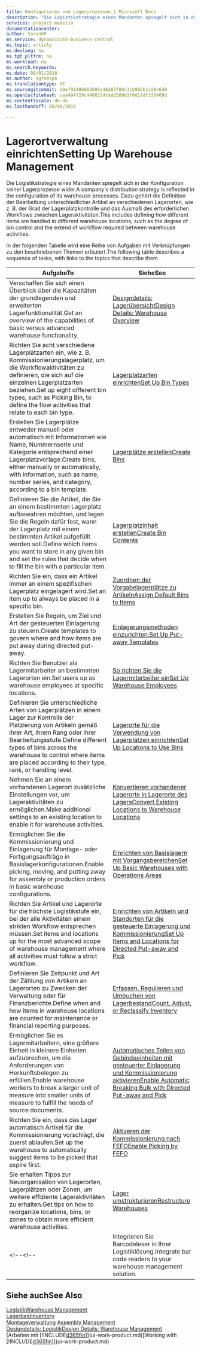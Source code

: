 ```yaml
---
title: Konfigurieren von Lagerprozessen | Microsoft Docs
description: "Die Logistikstrategie eines Mandanten spiegelt sich in der Konfiguration seiner Lagerprozesse wider. Dazu gehört die Definition der Bearbeitung unterschiedlicher Artikel an verschiedenen Lagerorten, wie z. B. der Grad der Lagerplatzkontrolle und das Ausmaß des erforderlichen Workflows zwischen Lageraktivitäten."
services: project-madeira
documentationcenter: 
author: SorenGP
ms.service: dynamics365-business-central
ms.topic: article
ms.devlang: na
ms.tgt_pltfrm: na
ms.workload: na
ms.search.keywords: 
ms.date: 08/01/2018
ms.author: sgroespe
ms.translationtype: HT
ms.sourcegitcommit: d0ef9148b082b05a46283f89c3cb98bb1cd0c6d0
ms.openlocfilehash: caa494729c4408334fadd50903f0d17df330409d
ms.contentlocale: de-de
ms.lasthandoff: 08/06/2018

---
```

# <a name="setting-up-warehouse-management"></a><span data-ttu-id="c8f07-104">Lagerortverwaltung einrichten</span><span class="sxs-lookup"><span data-stu-id="c8f07-104">Setting Up Warehouse Management</span></span>
<span data-ttu-id="c8f07-105">Die Logistikstrategie eines Mandanten spiegelt sich in der Konfiguration seiner Lagerprozesse wider.</span><span class="sxs-lookup"><span data-stu-id="c8f07-105">A company's distribution strategy is reflected in the configuration of its warehouse processes.</span></span> <span data-ttu-id="c8f07-106">Dazu gehört die Definition der Bearbeitung unterschiedlicher Artikel an verschiedenen Lagerorten, wie z. B. der Grad der Lagerplatzkontrolle und das Ausmaß des erforderlichen Workflows zwischen Lageraktivitäten.</span><span class="sxs-lookup"><span data-stu-id="c8f07-106">This includes defining how different items are handled in different warehouse locations, such as the degree of bin control and the extend of workflow required between warehouse activities.</span></span>  

 <span data-ttu-id="c8f07-107">In der folgenden Tabelle wird eine Reihe von Aufgaben mit Verknüpfungen zu den beschriebenen Themen erläutert.</span><span class="sxs-lookup"><span data-stu-id="c8f07-107">The following table describes a sequence of tasks, with links to the topics that describe them.</span></span>   

|<span data-ttu-id="c8f07-108">**Aufgabe**</span><span class="sxs-lookup"><span data-stu-id="c8f07-108">**To**</span></span>|<span data-ttu-id="c8f07-109">**Siehe**</span><span class="sxs-lookup"><span data-stu-id="c8f07-109">**See**</span></span>|  
|------------|-------------|  
|<span data-ttu-id="c8f07-110">Verschaffen Sie sich einen Überblick über die Kapazitäten der grundlegenden und erweiterten Lagerfunktionalität.</span><span class="sxs-lookup"><span data-stu-id="c8f07-110">Get an overview of the capabilities of basic versus advanced warehouse functionality.</span></span>|[<span data-ttu-id="c8f07-111">Designdetails: Lagerübersicht</span><span class="sxs-lookup"><span data-stu-id="c8f07-111">Design Details: Warehouse Overview</span></span>](design-details-warehouse-overview.md)|  
|<span data-ttu-id="c8f07-112">Richten Sie acht verschiedene Lagerplatzarten ein, wie z. B. Kommissionierungslagerplatz, um die Workflowaktivitäten zu definieren, die sich auf die einzelnen Lagerplatzarten beziehen.</span><span class="sxs-lookup"><span data-stu-id="c8f07-112">Set up eight different bin types, such as Picking Bin, to define the flow activities that relate to each bin type.</span></span>|[<span data-ttu-id="c8f07-113">Lagerplatzarten einrichten</span><span class="sxs-lookup"><span data-stu-id="c8f07-113">Set Up Bin Types</span></span>](warehouse-how-to-set-up-bin-types.md)|  
|<span data-ttu-id="c8f07-114">Erstellen Sie Lagerplätze entweder manuell oder automatisch mit Informationen wie Name, Nummernserie und Kategorie entsprechend einer Lagerplatzvorlage.</span><span class="sxs-lookup"><span data-stu-id="c8f07-114">Create bins, either manually or automatically, with information, such as name, number series, and category, according to a bin template.</span></span>|[<span data-ttu-id="c8f07-115">Lagerplätze erstellen</span><span class="sxs-lookup"><span data-stu-id="c8f07-115">Create Bins</span></span>](warehouse-how-to-create-individual-bins.md)|  
|<span data-ttu-id="c8f07-116">Definieren Sie die Artikel, die Sie an einem bestimmten Lagerplatz aufbewahren möchten, und legen Sie die Regeln dafür fest, wann der Lagerplatz mit einem bestimmten Artikel aufgefüllt werden soll.</span><span class="sxs-lookup"><span data-stu-id="c8f07-116">Define which items you want to store in any given bin and set the rules that decide when to fill the bin with a particular item.</span></span>|[<span data-ttu-id="c8f07-117">Lagerplatzinhalt erstellen</span><span class="sxs-lookup"><span data-stu-id="c8f07-117">Create Bin Contents</span></span>](warehouse-how-to-set-up-bin-contents.md)|  
|<span data-ttu-id="c8f07-118">Richten Sie ein, dass ein Artikel immer an einem spezifischen Lagerplatz eingelagert wird.</span><span class="sxs-lookup"><span data-stu-id="c8f07-118">Set an item up to always be placed in a specific bin.</span></span>|[<span data-ttu-id="c8f07-119">Zuordnen der Vorgabelagerplätze zu Artikeln</span><span class="sxs-lookup"><span data-stu-id="c8f07-119">Assign Default Bins to Items</span></span>](warehouse-how-to-assign-default-bins-to-items.md)|
|<span data-ttu-id="c8f07-120">Erstellen Sie Regeln, um Ziel und Art der gesteuerten Einlagerung zu steuern.</span><span class="sxs-lookup"><span data-stu-id="c8f07-120">Create templates to govern where and how items are put away during directed put-away.</span></span>|[<span data-ttu-id="c8f07-121">Einlagerungsmethoden einzurichten:</span><span class="sxs-lookup"><span data-stu-id="c8f07-121">Set Up Put-away Templates</span></span>](warehouse-how-to-set-up-put-away-templates.md)|
|<span data-ttu-id="c8f07-122">Richten Sie Benutzer als Lagermitarbeiter an bestimmten Lagerorten ein.</span><span class="sxs-lookup"><span data-stu-id="c8f07-122">Set users up as warehouse employees at specific locations.</span></span>|[<span data-ttu-id="c8f07-123">So richten Sie die Lagermitarbeiter ein</span><span class="sxs-lookup"><span data-stu-id="c8f07-123">Set Up Warehouse Employees</span></span>](warehouse-how-to-set-up-warehouse-employees.md)|
|<span data-ttu-id="c8f07-124">Definieren Sie unterschiedliche Arten von Lagerplätzen in einem Lager zur Kontrolle der Platzierung von Artikeln gemäß ihrer Art, ihrem Rang oder ihrer Bearbeitungsstufe.</span><span class="sxs-lookup"><span data-stu-id="c8f07-124">Define different types of bins across the warehouse to control where items are placed according to their type, rank, or handling level.</span></span>|[<span data-ttu-id="c8f07-125">Lagerorte für die Verwendung von Lagerplätzen einrichten</span><span class="sxs-lookup"><span data-stu-id="c8f07-125">Set Up Locations to Use Bins</span></span>](warehouse-how-to-set-up-locations-to-use-bins.md)|
|<span data-ttu-id="c8f07-126">Nehmen Sie an einem vorhandenen Lagerort zusätzliche Einstellungen vor, um Lageraktivitäten zu ermöglichen.</span><span class="sxs-lookup"><span data-stu-id="c8f07-126">Make additional settings to an existing location to enable it for warehouse activities.</span></span>|[<span data-ttu-id="c8f07-127">Konvertieren vorhandener Lagerorte in Lagerorte des Lagers</span><span class="sxs-lookup"><span data-stu-id="c8f07-127">Convert Existing Locations to Warehouse Locations</span></span>](warehouse-how-to-convert-existing-locations-to-warehouse-locations.md)|
|<span data-ttu-id="c8f07-128">Ermöglichen Sie die Kommissionierung und Einlagerung für Montage- oder Fertigungsaufträge in Basislagerkonfigurationen.</span><span class="sxs-lookup"><span data-stu-id="c8f07-128">Enable picking, moving, and putting away for assembly or production orders in basic warehouse configurations.</span></span>|[<span data-ttu-id="c8f07-129">Einrichten von Basislagern mit Vorgangsbereichen</span><span class="sxs-lookup"><span data-stu-id="c8f07-129">Set Up Basic Warehouses with Operations Areas</span></span>](warehouse-how-to-set-up-basic-warehouses-with-operations-areas.md)|  
|<span data-ttu-id="c8f07-130">Richten Sie Artikel und Lagerorte für die höchste Logistikstufe ein, bei der alle Aktivitäten einem strikten Workflow entsprechen müssen.</span><span class="sxs-lookup"><span data-stu-id="c8f07-130">Set items and locations up for the most advanced scope of warehouse management where all activities must follow a strict workflow.</span></span>|[<span data-ttu-id="c8f07-131">Einrichten von Artikeln und Standorten für die gesteuerte Einlagerung und Kommissionierung</span><span class="sxs-lookup"><span data-stu-id="c8f07-131">Set Up Items and Locations for Directed Put-away and Pick</span></span>](warehouse-how-to-set-up-items-for-directed-put-away-and-pick.md)|  
|<span data-ttu-id="c8f07-132">Definieren Sie Zeitpunkt und Art der Zählung von Artikeln an Lagerorten zu Zwecken der Verwaltung oder für Finanzberichte.</span><span class="sxs-lookup"><span data-stu-id="c8f07-132">Define when and how items in warehouse locations are counted for maintenance or financial reporting purposes.</span></span>|[<span data-ttu-id="c8f07-133">Erfassen, Regulieren und Umbuchen von Lagerbestand</span><span class="sxs-lookup"><span data-stu-id="c8f07-133">Count, Adjust, or Reclassify Inventory</span></span>](inventory-how-count-adjust-reclassify.md)|
|<span data-ttu-id="c8f07-134">Ermöglichen Sie es Lagermitarbeitern, eine größere Einheit in kleinere Einheiten aufzubrechen, um die Anforderungen von Herkunftsbelegen zu erfüllen.</span><span class="sxs-lookup"><span data-stu-id="c8f07-134">Enable warehouse workers to break a larger unit of measure into smaller units of measure to fulfill the needs of source documents.</span></span>|[<span data-ttu-id="c8f07-135">Automatisches Teilen von Gebindeeinheiten mit gesteuerter Einlagerung und Kommissionierung aktivieren</span><span class="sxs-lookup"><span data-stu-id="c8f07-135">Enable Automatic Breaking Bulk with Directed Put-away and Pick</span></span>](warehouse-enable-automatic-breaking-bulk-with-directed-put-away-and-pick.md)|  
|<span data-ttu-id="c8f07-136">Richten Sie ein, dass das Lager automatisch Artikel für die Kommissionierung vorschlägt, die zuerst ablaufen.</span><span class="sxs-lookup"><span data-stu-id="c8f07-136">Set up the warehouse to automatically suggest items to be picked that expire first.</span></span>|[<span data-ttu-id="c8f07-137">Aktiveren der Kommissionierung nach FEFO</span><span class="sxs-lookup"><span data-stu-id="c8f07-137">Enable Picking by FEFO</span></span>](warehouse-picking-by-fefo.md)|
|<span data-ttu-id="c8f07-138">Sie erhalten Tipps zur Neuorganisation von Lagerorten, Lagerplätzen oder Zonen, um weitere effiziente Lageraktivitäten zu erhalten.</span><span class="sxs-lookup"><span data-stu-id="c8f07-138">Get tips on how to reorganize locations, bins, or zones to obtain more efficient warehouse activities.</span></span>|[<span data-ttu-id="c8f07-139">Lager umstrukturieren</span><span class="sxs-lookup"><span data-stu-id="c8f07-139">Restructure Warehouses</span></span>](warehouse-how-to-restructure-warehouses.md)|
<span data-ttu-id="c8f07-140"><!--</span><span class="sxs-lookup"><span data-stu-id="c8f07-140"><!--</span></span> |<span data-ttu-id="c8f07-141">Integrieren Sie Barcodeleser in Ihrer Logistiklösung.</span><span class="sxs-lookup"><span data-stu-id="c8f07-141">Integrate bar code readers to your warehouse management solution.</span></span>|[<span data-ttu-id="c8f07-142">Automatisierte Datenerfassung (MDE) verwenden</span><span class="sxs-lookup"><span data-stu-id="c8f07-142">Use Automated Data Capture Systems (ADCS)</span></span>](warehouse-use-automated-data-capture-systems-adcs.md)| -->  

## <a name="see-also"></a><span data-ttu-id="c8f07-143">Siehe auch</span><span class="sxs-lookup"><span data-stu-id="c8f07-143">See Also</span></span>  
[<span data-ttu-id="c8f07-144">Logistik</span><span class="sxs-lookup"><span data-stu-id="c8f07-144">Warehouse Management</span></span>](warehouse-manage-warehouse.md)  
[<span data-ttu-id="c8f07-145">Lagerbest</span><span class="sxs-lookup"><span data-stu-id="c8f07-145">Inventory</span></span>](inventory-manage-inventory.md)  
<span data-ttu-id="c8f07-146">[Montageverwaltung](assembly-assemble-items.md)  </span><span class="sxs-lookup"><span data-stu-id="c8f07-146">[Assembly Management](assembly-assemble-items.md)  </span></span>  
[<span data-ttu-id="c8f07-147">Designdetails: Logistik</span><span class="sxs-lookup"><span data-stu-id="c8f07-147">Design Details: Warehouse Management</span></span>](design-details-warehouse-management.md)  
<span data-ttu-id="c8f07-148">[Arbeiten mit [!INCLUDE[d365fin](includes/d365fin_md.md)]](ui-work-product.md)</span><span class="sxs-lookup"><span data-stu-id="c8f07-148">[Working with [!INCLUDE[d365fin](includes/d365fin_md.md)]](ui-work-product.md)</span></span>

